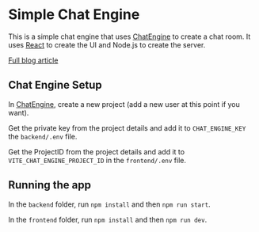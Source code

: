 # Simple Chat Engine

This is a simple chat engine that uses [ChatEngine](https://chatengine.io/) to create a chat room. It uses [React](https://reactjs.org/) to create the UI and Node.js to create the server.

[Full blog article](https://blog.chatengine.io/fullstack-chat/nodejs-reactjs)

## Chat Engine Setup

In [ChatEngine](https://chatengine.io/), create a new project (add a new user at this point if you want).

Get the private key from the project details and add it to `CHAT_ENGINE_KEY` the `backend/.env` file.

Get the ProjectID from the project details and add it to `VITE_CHAT_ENGINE_PROJECT_ID` in the `frontend/.env` file.

## Running the app

In the `backend` folder, run `npm install` and then `npm run start`.

In the `frontend` folder, run `npm install` and then `npm run dev`.
